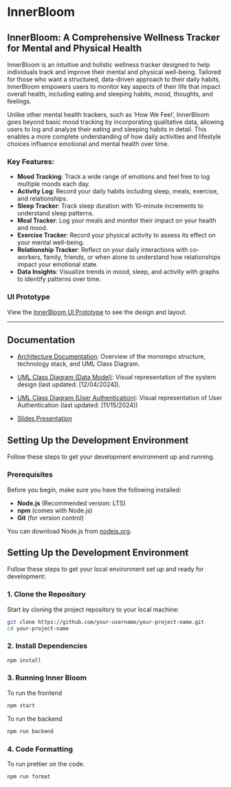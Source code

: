 # InnerBloom

## InnerBloom: A Comprehensive Wellness Tracker for Mental and Physical Health

InnerBloom is an intuitive and holistic wellness tracker designed to help individuals track and improve their mental and physical well-being. Tailored for those who want a structured, data-driven approach to their daily habits, InnerBloom empowers users to monitor key aspects of their life that impact overall health, including eating and sleeping habits, mood, thoughts, and feelings.

Unlike other mental health trackers, such as ‘How We Feel’, InnerBloom goes beyond basic mood tracking by incorporating qualitative data, allowing users to log and analyze their eating and sleeping habits in detail. This enables a more complete understanding of how daily activities and lifestyle choices influence emotional and mental health over time.


### Key Features:
- **Mood Tracking**: Track a wide range of emotions and feel free to log multiple moods each day.
- **Activity Log**: Record your daily habits including sleep, meals, exercise, and relationships.
- **Sleep Tracker**: Track sleep duration with 10-minute increments to understand sleep patterns.
- **Meal Tracker**: Log your meals and monitor their impact on your health and mood.
- **Exercise Tracker**: Record your physical activity to assess its effect on your mental well-being.
- **Relationship Tracker**: Reflect on your daily interactions with co-workers, family, friends, or when alone to understand how relationships impact your emotional state.
- **Data Insights**: Visualize trends in mood, sleep, and activity with graphs to identify patterns over time.

### UI Prototype

View the [InnerBloom UI Prototype](https://www.figma.com/design/i86zDoKPZDMtxl1lAKTZHX/Inner-Bloom-Mockup?node-id=0-1) to see the design and layout.

---

## Documentation

- [Architecture Documentation](docs/architecture.md): Overview of the monorepo structure, technology stack, and UML Class Diagram.
- [UML Class Diagram (Data Model)](docs/InnerBloom.drawio.png): Visual representation of the system design (last updated: [12/04/2024]).
- [UML Class Diagram (User Authentication)](docs/UserAuth.drawio.png): Visual representation of User Authentication (last updated: [11/15/2024])

- [Slides Presentation](https://docs.google.com/presentation/d/1w8UG2EFibk0wWt7E41UOsfpP_yYTB2kqIYL9UrPCBpI/edit?usp=sharing)



## Setting Up the Development Environment

Follow these steps to get your development environment up and running.

### Prerequisites

Before you begin, make sure you have the following installed:

- **Node.js** (Recommended version: LTS)
- **npm** (comes with Node.js)
- **Git** (for version control)

You can download Node.js from [nodejs.org](https://nodejs.org/).

## Setting Up the Development Environment

Follow these steps to get your local environment set up and ready for development:

### 1. Clone the Repository

Start by cloning the project repository to your local machine:
```bash
git clone https://github.com/your-username/your-project-name.git
cd your-project-name
```

### 2. Install Dependencies
```bash
npm install
```

### 3. Running Inner Bloom
To run the frontend
```bash
npm start
```
To run the backend
```bash
npm run backend
```

### 4. Code Formatting
To run prettier on the code. 
```bash
npm run format
```

